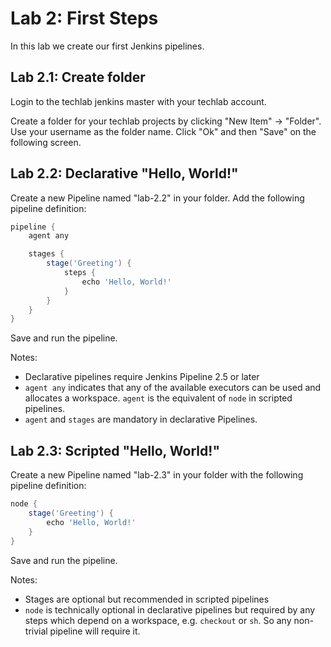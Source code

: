 Lab 2: First Steps
==================

In this lab we create our first Jenkins pipelines.

Lab 2.1: Create folder
----------------------

Login to the techlab jenkins master with your techlab account.

Create a folder for your techlab projects by clicking "New Item" -> "Folder". Use your username
as the folder name. Click "Ok" and then "Save" on the following screen.

Lab 2.2: Declarative "Hello, World!"
------------------------------------

Create a new Pipeline named "lab-2.2" in your folder. Add the following pipeline definition:

```groovy
pipeline {
    agent any

    stages {
        stage('Greeting') {
            steps {
                echo 'Hello, World!'
            }
        }
    }
}
```

Save and run the pipeline.

Notes:

* Declarative pipelines require Jenkins Pipeline 2.5 or later
* ``agent any`` indicates that any of the available executors can be used and allocates a workspace. ``agent`` is the equivalent of ``node`` in scripted pipelines.
* ``agent`` and ``stages`` are mandatory in declarative Pipelines.

Lab 2.3: Scripted "Hello, World!"
---------------------------------

Create a new Pipeline named "lab-2.3" in your folder with the following pipeline definition:

```groovy
node {
    stage('Greeting') {
        echo 'Hello, World!'
    }
}
```

Save and run the pipeline.

Notes:

* Stages are optional but recommended in scripted pipelines
* ``node`` is technically optional in declarative pipelines but required by any steps which depend on a workspace, e.g. ``checkout`` or ``sh``. So any non-trivial pipeline will require it.
